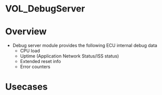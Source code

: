 VOL_DebugServer
========

# Overview

* Debug server module provides the following ECU internal debug data<br/>
	- CPU load<br/>
	- Uptime (Application Network Status/ISS status)<br/>
	- Extended reset info<br/>
	- Error counters
	
# Usecases
